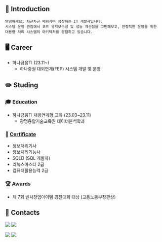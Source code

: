## :wave: Introduction
```
안녕하세요. 차근차근 배워가며 성장하는 IT 개발자입니다.
시스템 운영 관점에서 코드 유지보수성 및 성능 개선점을 고민해보고, 안정적인 운영을 위한 대용량 처리 시스템의 아키텍처를 경험하고 있습니다.
```
## 🖥️ Career
 * 하나금융TI (23.11~)
   * 하나증권 대외연계(FEP) 시스템 개발 및 운영

## ✏️ Studing
  ### 🎓 Education
  * 하나금융TI 채용연계형 교육 (23.03~23.11)
    * 광명융합기술교육원 데이터분석학과

  ### 📖 [Certificate](https://github.com/pkd98/Certificate)
  * 정보처리기사 
  * 정보처리기능사
  * SQLD (SQL 개발자)
  * 리눅스마스터 2급
  * 컴퓨터활용능력 2급

  ### 🏆 Awards
  * 제 7회 벤처창업아이템 경진대회 대상 (고용노동부장관상)

## :love_letter: Contacts
[<img src="https://img.shields.io/badge/-TISTORY Blog-000000?logo=Tistory&logoColor=white"/>](https://keydi.tistory.com/)
[<img src="https://img.shields.io/badge/-NAVER mail-03C75A?logo=Naver&logoColor=white"/>](mailto:baum12345@naver.com)

![](https://github.com/pkd98/github-stats-transparent/blob/output/generated/overview.svg)
![](https://github.com/pkd98/github-stats-transparent/blob/output/generated/languages.svg)
